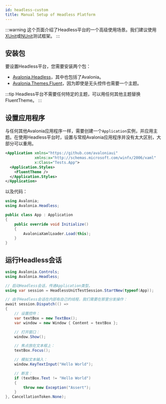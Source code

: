 ```yaml
---
id: headless-custom
title: Manual Setup of Headless Platform
---
```


:::warning
这个页面介绍了Headless平台的一个高级使用场景。我们建议使用[XUnit](headless-xunit.md)或[NUnit](headless-nunit.md)测试框架。
:::

## 安装包

要设置Headless平台，您需要安装两个包：
- [Avalonia.Headless](https://www.nuget.org/packages/Avalonia.Headless)，其中也包括了Avalonia。
- [Avalonia.Themes.Fluent](https://www.nuget.org/packages/Avalonia.Themes.Fluent)，因为即使是无头控件也需要一个主题。

:::tip
Headless平台不需要任何特定的主题，可以用任何其他主题替换FluentTheme。
:::

## 设置应用程序

与任何其他Avalonia应用程序一样，需要创建一个`Application`实例，并应用主题。在使用Headless平台时，设置与常规Avalonia应用程序并没有太大区别，大部分可以重用。

```xml title=App.axaml
<Application xmlns="https://github.com/avaloniaui"
             xmlns:x="http://schemas.microsoft.com/winfx/2006/xaml"
             x:Class="Tests.App">
  <Application.Styles>
    <FluentTheme />
  </Application.Styles>
</Application>
```

以及代码：

```csharp title=App.axaml.cs
using Avalonia;
using Avalonia.Headless;

public class App : Application
{
    public override void Initialize()
    {
        AvaloniaXamlLoader.Load(this);
    }
}
```

## 运行Headless会话

```csharp title=Program.cs
using Avalonia.Controls;
using Avalonia.Headless;

// 启动Headless会话，传递Application类型。
using var session = HeadlessUnitTestSession.StartNew(typeof(App));

// 由于Headless会话在内部有自己的线程，我们需要在那里分发操作：
await session.Dispatch(() =>
{
    // 设置控件：
    var textBox = new TextBox();
    var window = new Window { Content = textBox };

    // 打开窗口：
    window.Show();

    // 焦点放在文本框上：
    textBox.Focus();

    // 模拟文本输入：
    window.KeyTextInput("Hello World");

    // 断言：
    if (textBox.Text != "Hello World")
    {
        throw new Exception("Assert");
    }
}, CancellationToken.None);
```